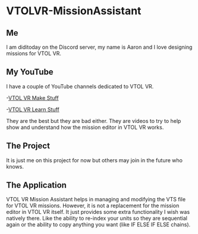 # VTOLVR-MissionAssistant
## Me
I am diditoday on the Discord server, my name is Aaron and I love designing missions for VTOL VR.

## My YouTube
I have a couple of YouTube channels dedicated to VTOL VR. 

-[VTOL VR Make Stuff](https://www.youtube.com/playlist?list=PL6zz6YGMo8_QdAXaQzZOAAgu7B42P00rU)

-[VTOL VR Learn Stuff](https://www.youtube.com/playlist?list=PL6zz6YGMo8_RTIzyZupO-wV9wDDusJRyS)

They are the best but they are bad either. They are videos to try to help show and understand how the mission editor in VTOL VR works.

## The Project
It is just me on this project for now but others may join in the future who knows. 

## The Application
VTOL VR Mission Assistant helps in managing and modifying the VTS file for VTOL VR missions. However, it is not a replacement for the mission editor in VTOL VR itself. It just provides some extra functionality I wish was natively there. Like the ability to re-index your units so they are sequential again or the ability to copy anything you want (like IF ELSE IF ELSE chains).
